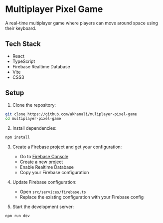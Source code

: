 # Multiplayer Pixel Game

A real-time multiplayer game where players can move around space using their keyboard.


## Tech Stack

- React
- TypeScript
- Firebase Realtime Database
- Vite
- CSS3


## Setup

1. Clone the repository:
```bash
git clone https://github.com/akhanali/muliplayer-pixel-game
cd multiplayer-pixel-game
```

2. Install dependencies:
```bash
npm install
```
3. Create a Firebase project and get your configuration:
   - Go to [Firebase Console](https://console.firebase.google.com/)
   - Create a new project
   - Enable Realtime Database
   - Copy your Firebase configuration

4. Update Firebase configuration:
   - Open `src/services/firebase.ts`
   - Replace the existing configuration with your Firebase config

5. Start the development server:
```bash
npm run dev
```


